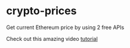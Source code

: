 # crypto-prices
Get current Ethereum price by using 2 free APIs

Check out this amazing video [tutorial](https://youtu.be/XM3E5SG0w0g)
